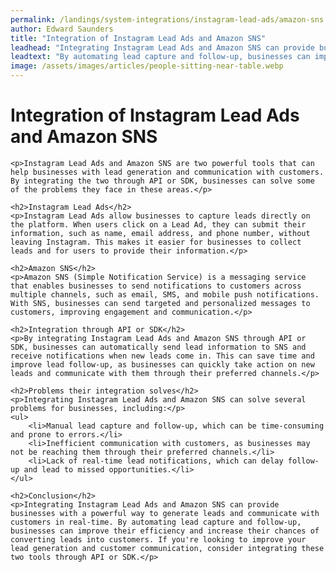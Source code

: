 ```yaml
---
permalink: /landings/system-integrations/instagram-lead-ads/amazon-sns
author: Edward Saunders
title: "Integration of Instagram Lead Ads and Amazon SNS"
leadhead: "Integrating Instagram Lead Ads and Amazon SNS can provide businesses with a powerful way to generate leads and communicate with customers in real-time"
leadtext: "By automating lead capture and follow-up, businesses can improve their efficiency and increase their chances of converting leads into customers. If you're looking to improve your lead generation and customer communication, consider integrating these two tools through API or SDK."
image: /assets/images/articles/people-sitting-near-table.webp
---
```

<div class="arttext">	<h1>Integration of Instagram Lead Ads and Amazon SNS</h1>

	<p>Instagram Lead Ads and Amazon SNS are two powerful tools that can help businesses with lead generation and communication with customers. By integrating the two through API or SDK, businesses can solve some of the problems they face in these areas.</p>

	<h2>Instagram Lead Ads</h2>
	<p>Instagram Lead Ads allow businesses to capture leads directly on the platform. When users click on a Lead Ad, they can submit their information, such as name, email address, and phone number, without leaving Instagram. This makes it easier for businesses to collect leads and for users to provide their information.</p>

	<h2>Amazon SNS</h2>
	<p>Amazon SNS (Simple Notification Service) is a messaging service that enables businesses to send notifications to customers across multiple channels, such as email, SMS, and mobile push notifications. With SNS, businesses can send targeted and personalized messages to customers, improving engagement and communication.</p>

	<h2>Integration through API or SDK</h2>
	<p>By integrating Instagram Lead Ads and Amazon SNS through API or SDK, businesses can automatically send lead information to SNS and receive notifications when new leads come in. This can save time and improve lead follow-up, as businesses can quickly take action on new leads and communicate with them through their preferred channels.</p>

	<h2>Problems their integration solves</h2>
	<p>Integrating Instagram Lead Ads and Amazon SNS can solve several problems for businesses, including:</p>
	<ul>
		<li>Manual lead capture and follow-up, which can be time-consuming and prone to errors.</li>
        <li>Inefficient communication with customers, as businesses may not be reaching them through their preferred channels.</li>
        <li>Lack of real-time lead notifications, which can delay follow-up and lead to missed opportunities.</li>
	</ul>

	<h2>Conclusion</h2>
	<p>Integrating Instagram Lead Ads and Amazon SNS can provide businesses with a powerful way to generate leads and communicate with customers in real-time. By automating lead capture and follow-up, businesses can improve their efficiency and increase their chances of converting leads into customers. If you're looking to improve your lead generation and customer communication, consider integrating these two tools through API or SDK.</p>
	
</div>